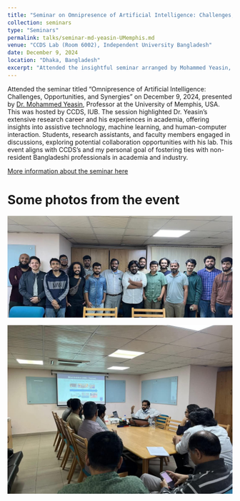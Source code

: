 ```yaml
---
title: "Seminar on Omnipresence of Artificial Intelligence: Challenges, Opportunities and Synergies"
collection: seminars
type: "Seminars"
permalink: talks/seminar-md-yeasin-UMemphis.md
venue: "CCDS Lab (Room 6002), Independent University Bangladesh"
date: December 9, 2024
location: "Dhaka, Bangladesh"
excerpt: "Attended the insightful seminar arranged by Mohammed Yeasin, Ph.D. Professor, Department of Electrical and Computer Engineering, The University of Memphis, Memphis, TN, USA."
---
```


Attended the seminar titled “Omnipresence of Artificial Intelligence: Challenges, Opportunities, and Synergies” on December 9, 2024, presented by [Dr. Mohammed Yeasin](https://scholar.google.com/citations?user=5NDZaogAAAAJ&hl=en), Professor at the University of Memphis, USA. This was hosted by CCDS, IUB. The session highlighted Dr. Yeasin’s extensive research career and his experiences in academia, offering insights into assistive technology, machine learning, and human-computer interaction. Students, research assistants, and faculty members engaged in discussions, exploring potential collaboration opportunities with his lab. This event aligns with CCDS’s and my personal goal of fostering ties with non-resident Bangladeshi professionals in academia and industry.

[More information about the seminar here](https://ccds.ai/event/seminar-on-omnipresence-of-artificial-intelligence-challenges-opportunities-and-synergies/)

Some photos from the event
======

![umemphis-seminar-image-1](/images/seminar-umemphis-md-yeasin/image1-memphis.jpg)

![umemphis-seminar-image-2](/images/seminar-umemphis-md-yeasin/image3-memphis.jpg)

